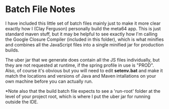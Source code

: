 # Batch File Notes

I have included this little set of batch files mainly just to make it more clear exactly how I (Clay Ferguson) personally build the meta64 app. This is just standard maven stuff, but it may be helpful to see exactly how I'm calling the Google Closure Compiler (included in this folder), which is what minifies and combines all the JavaScript files into a single minified jar for production builds. 

The uber jar that we generate does contain all the JS files individually, but they are not requested at runtime, if the spring profile in use is "PROD". Also, of course it's obvious but you will need to edit **setenv.bat** and make it match the locations and versions of Java and Maven intallations on your own machine before you can actually run.

*Note also that the build batch file expects to see a 'run-root' folder at the level of your project root, which is where I put the uber jar for running outside the IDE.